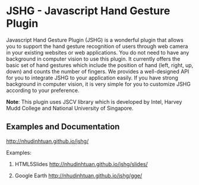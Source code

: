 JSHG - Javascript Hand Gesture Plugin
========================================

Javascript Hand Gesture Plugin (JSHG) is a wonderful plugin that allows you to 
support the hand gesture recognition of users through web camera in your 
existing websites or web applications. You do not need to have any background 
in computer vision to use this plugin. It currently offers the basic set of hand 
gestures which include the position of hand (left, right, up, down) and counts the number of fingers. 
We provides a well-designed API for you to integrate JSHG to your application easily. 
If you have strong background in computer vision, it is very simple for you to 
customize JSHG according to your preference.

**Note**: This plugin uses JSCV library which is developed by Intel, Harvey Mudd College and 
National University of Singapore. 

Examples and Documentation
-------------

http://nhudinhtuan.github.io/jshg/

Examples:

1. HTML5Slides
http://nhudinhtuan.github.io/jshg/slides/

2. Google Earth
http://nhudinhtuan.github.io/jshg/gge/
